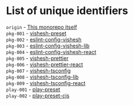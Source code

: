 # List of unique identifiers

`origin` - [This monorepo itself][origin] <br>
`pkg-001` - [vishesh-preset][preset] <br>
`pkg-002` - [eslint-config-vishesh][eslint] <br>
`pkg-003` - [eslint-config-vishesh-lib][eslint-lib] <br>
`pkg-004` - [eslint-config-vishesh-react][eslint-react] <br>
`pkg-005` - [vishesh-prettier][prettier] <br>
`pkg-006` - [vishesh-prettier-react][prettier-react] <br>
`pkg-007` - [vishesh-tsconfig][tsconfig] <br>
`pkg-008` - [vishesh-tsconfig-lib][tsconfig-lib] <br>
`pkg-009` - [vishesh-tsconfig-react][tsconfig-react] <br>
`play-001` - [play-preset][play-preset] <br>
`play-002` - [play-preset-cjs][play-preset-cjs] <br>

[origin]: https://github.com/mrjadeja/vishesh
[preset]: https://github.com/mrjadeja/vishesh/src/packages/preset
[eslint]: https://github.com/mrjadeja/vishesh/src/dev/eslint
[eslint-lib]: https://github.com/mrjadeja/vishesh/src/dev/eslint-lib
[eslint-react]: https://github.com/mrjadeja/vishesh/src/dev/eslint-react
[prettier]: https://github.com/mrjadeja/vishesh/src/dev/prettier
[prettier-react]: https://github.com/mrjadeja/vishesh/src/dev/prettier-react
[tsconfig]: https://github.com/mrjadeja/vishesh/src/dev/tsconfig
[tsconfig-lib]: https://github.com/mrjadeja/vishesh/src/dev/tsconfig-lib
[tsconfig-react]: https://github.com/mrjadeja/vishesh/src/dev/tsconfig-react
[play-preset]: https://github.com/mrjadeja/vishesh/src/playground/preset/esm
[play-preset-cjs]: https://github.com/mrjadeja/vishesh/src/playground/preset/cjs
